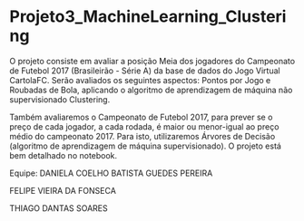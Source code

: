 # Projeto3_MachineLearning_Clustering

O projeto consiste em avaliar a posição Meia dos jogadores do Campeonato de Futebol 2017 (Brasileirão - Série A) da base de dados do Jogo Virtual CartolaFC. Serão avaliados os seguintes aspectos: Pontos por Jogo e Roubadas de Bola, aplicando o algoritmo de aprendizagem de máquina não supervisionado Clustering.

Também avaliaremos o Campeonato de Futebol 2017, para prever se o preço de cada jogador, a cada rodada, é maior ou menor-igual ao preço médio do campeonato 2017. Para isto, utilizaremos Árvores de Decisão (algoritmo de aprendizagem de máquina supervisionado).
O projeto está bem detalhado no notebook.

Equipe:
DANIELA COELHO BATISTA GUEDES PEREIRA

FELIPE VIEIRA DA FONSECA

THIAGO DANTAS SOARES
